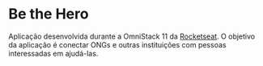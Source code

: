 # Be the Hero
Aplicação desenvolvida durante a OmniStack 11 da [Rocketseat](https://rocketseat.com.br/). O objetivo da aplicação é conectar ONGs e outras instituições com pessoas interessadas em ajudá-las.
